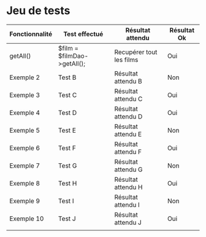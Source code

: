 

# Jeu de tests

| Fonctionnalité      | Test effectué   | Résultat attendu   | Résultat Ok |
|---------------------|-----------------|--------------------|-------------|
| getAll()            | $film = $filmDao->getAll();         | Recupérer tout les films | Oui         |
| Exemple 2           | Test B          | Résultat attendu B | Non         |
| Exemple 3           | Test C          | Résultat attendu C | Oui         |
| Exemple 4           | Test D          | Résultat attendu D | Oui         |
| Exemple 5           | Test E          | Résultat attendu E | Non         |
| Exemple 6           | Test F          | Résultat attendu F | Oui         |
| Exemple 7           | Test G          | Résultat attendu G | Non         |
| Exemple 8           | Test H          | Résultat attendu H | Oui         |
| Exemple 9           | Test I          | Résultat attendu I | Non         |
| Exemple 10          | Test J          | Résultat attendu J | Oui         |
|                     |                 |                    |             |

